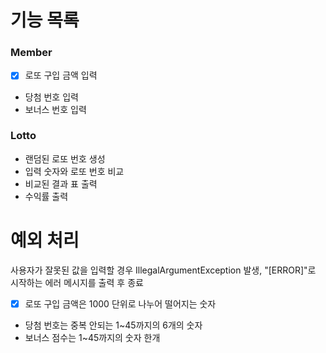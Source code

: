 # 기능 목록

### Member

- [x] 로또 구입 금액 입력
- 당첨 번호 입력
- 보너스 번호 입력

### Lotto

- 랜덤된 로또 번호 생성
- 입력 숫자와 로또 번호 비교
- 비교된 결과 표 출력
- 수익률 출력


# 예외 처리
사용자가 잘못된 값을 입력할 경우 IllegalArgumentException 발생, "[ERROR]"로 시작하는 에러 메시지를 출력 후 종료
- [x] 로또 구입 금액은 1000 단위로 나누어 떨어지는 숫자
- 당첨 번호는 중복 안되는 1~45까지의 6개의 숫자
- 보너스 점수는 1~45까지의 숫자 한개 